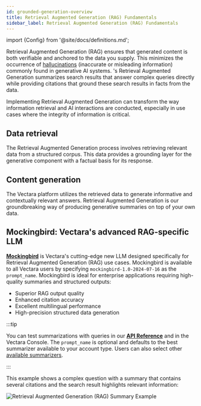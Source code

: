 ```yaml
---
id: grounded-generation-overview
title: Retrieval Augmented Generation (RAG) Fundamentals
sidebar_label: Retrieval Augmented Generation (RAG) Fundamentals
---
```


import {Config} from '@site/docs/definitions.md';

Retrieval Augmented Generation (RAG) ensures that generated content is both
verifiable and anchored to the data you supply. This minimizes the occurrence
of [hallucinations](https://vectara.com/avoiding-hallucinations-in-llm-powered-applications/) (inaccurate or
misleading information) commonly found in generative AI systems. <Config v="names.product"/>'s
Retrieval Augmented Generation summarizes search results that answer complex
queries directly while providing citations that ground these search results in
facts from the data.

Implementing Retrieval Augmented Generation can transform the way information
retrieval and AI interactions are conducted, especially in use cases where the
integrity of information is critical.

## Data retrieval

The Retrieval Augmented Generation process involves retrieving relevant data
from a structured corpus. This data provides a grounding layer for the
generative component with a factual basis for its response.

## Content generation

The Vectara platform utilizes the retrieved data to generate informative and
contextually relevant answers. Retrieval Augmented Generation is our
groundbreaking way of producing generative summaries on top of your own data.

## Mockingbird: Vectara's advanced RAG-specific LLM​

[**Mockingbird**](/docs/learn/mockingbird-llm) is Vectara's cutting-edge new LLM designed specifically for 
Retrieval Augmented Generation (RAG) use cases. Mockingbird is available to 
all Vectara users by specifying `mockingbird-1.0-2024-07-16` as the `prompt_name`. 
Mockingbird is ideal for enterprise applications requiring high-quality 
summaries and structured outputs:

- Superior RAG output quality
- Enhanced citation accuracy
- Excellent multilingual performance
- High-precision structured data generation

:::tip

You can test summarizations with queries in our [**API Reference**](/docs/rest-api/query) and
in the Vectara Console. The `prompt_name` is optional and defaults to
the best summarizer available to your account type. Users can also
select other [available summarizers](/docs/learn/grounded-generation/select-a-summarizer).

:::

This example shows a complex question with a summary that contains several
citations and the search result highlights relevant information:

![Retrieval Augmented Generation (RAG) Summary Example](/img/grounded_generation_summary_example.png)
